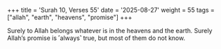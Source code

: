 +++
title = 'Surah 10, Verses 55'
date = '2025-08-27'
weight = 55
tags = ["allah", "earth", "heavens", "promise"]
+++

Surely to Allah belongs whatever is in the heavens and the earth. Surely Allah’s promise is ˹always˺ true, but most of them do not know.